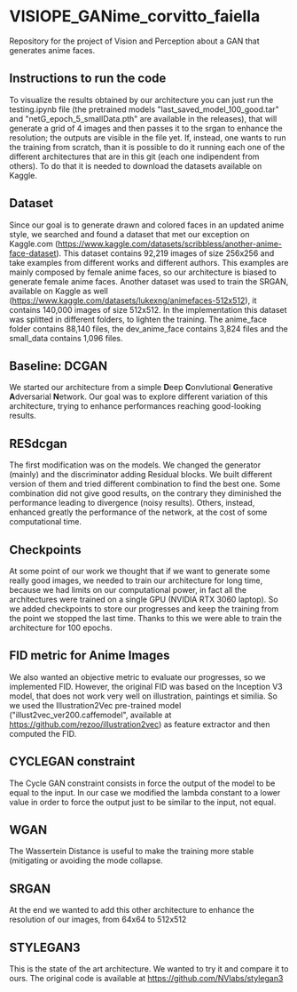 # VISIOPE_GANime_corvitto_faiella
Repository for the project of Vision and Perception about a GAN that generates anime faces.

## Instructions to run the code
To visualize the results obtained by our architecture you can just run the testing.ipynb file (the pretrained models "last_saved_model_100_good.tar" and "netG_epoch_5_smallData.pth" are available in the releases), that will generate a grid of 4 images and then passes it to the srgan to enhance the resolution; the outputs are visible in the file yet.
If, instead, one wants to run the training from scratch, than it is possible to do it running each one of the different architectures that are in this git (each one indipendent from others). To do that it is needed to download the datasets available on Kaggle.

## Dataset
Since our goal is to generate drawn and colored faces in an updated anime style, we searched and found a dataset that met our exception on Kaggle.com (https://www.kaggle.com/datasets/scribbless/another-anime-face-dataset). This dataset contains 92,219 images of size 256x256 and take examples from different works and different authors. This examples are mainly composed by female anime faces, so our architecture is biased to generate female anime faces.
Another dataset was used to train the SRGAN, available on Kaggle as well (https://www.kaggle.com/datasets/lukexng/animefaces-512x512), it contains 140,000 images of size 512x512. In the implementation this dataset was splitted in different folders, to lighten the training. The anime_face folder contains 88,140 files, the dev_anime_face contains 3,824 files and the small_data contains 1,096 files.

## Baseline: DCGAN
We started our architecture from a simple **D**eep **C**onvlutional **G**enerative **A**dversarial **N**etwork.
Our goal was to explore different variation of this architecture, trying to enhance performances reaching good-looking results.

## RESdcgan
The first modification was on the models. We changed the generator (mainly) and the discriminator adding Residual blocks.
We built different version of them and tried different combination to find the best one.
Some combination did not give good results, on the contrary they diminished the performance leading to divergence (noisy results).
Others, instead, enhanced greatly the performance of the network, at the cost of some computational time.

## Checkpoints
At some point of our work we thought that if we want to generate some really good images, we needed to train our architecture for long time, because we had limits on our computational power, in fact all the architectures were trained on a single GPU (NVIDIA RTX 3060 laptop).
So we added checkpoints to store our progresses and keep the training from the point we stopped the last time.
Thanks to this we were able to train the architecture for 100 epochs.

## FID metric for Anime Images
We also wanted an objective metric to evaluate our progresses, so we implemented FID.
However, the original FID was based on the Inception V3 model, that does not work very well on illustration, paintings et similia.
So we used the Illustration2Vec pre-trained model ("illust2vec_ver200.caffemodel", available at https://github.com/rezoo/illustration2vec) as feature extractor and then computed the FID.

## CYCLEGAN constraint
The Cycle GAN constraint consists in force the output of the model to be equal to the input.
In our case we modified the lambda constant to a lower value in order to force the output just to be similar to the input, not equal.

## WGAN
The Wassertein Distance is useful to make the training more stable (mitigating or avoiding the mode collapse.

## SRGAN
At the end we wanted to add this other architecture to enhance the resolution of our images, from 64x64 to 512x512

## STYLEGAN3
This is the state of the art architecture. We wanted to try it and compare it to ours. The original code is available at https://github.com/NVlabs/stylegan3
